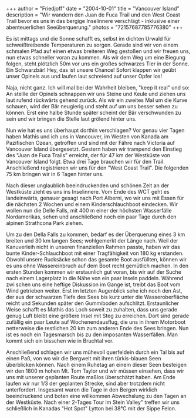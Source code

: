 +++
author = "Friedjoff"
date = "2004-10-01"
title = "Vancouver Island"
description = "Wir wandern den Juan de Fuca Trail und den West Coast Trail bevor es uns in das bergige Inselinnere verschlägt - inklusive einer abenteuerlichen Seeüberquerung."
photos = "72157687785776380"
+++

Es ist mittags und die Sonne schafft es, selbst im dichten Urwald für schweißtreibende Temperaturen zu sorgen. Gerade sind wir von einem schmalen Pfad auf einen etwas breiteren Weg gestoßen und wir freuen uns, nun etwas schneller voran zu kommen. Als wir dem Weg um eine Biegung folgen, steht plötzlich 50m vor uns ein großes schwarzes Tier in der Sonne. Ein Schwarzbär! Hey, das ist unsere Chance! Sofort klappen wir geübt unser Opinels aus und laufen laut schreiend auf unser Opfer los!

Naja, nicht ganz. Ich will mal bei der Wahrheit bleiben, "keep it real" und so: An stellle der Opinels schnappen wir uns Steine und Keule und ziehen uns laut rufend rückwärts gehend zurück. Als wir ein zweites Mal um die Kurve schauen, wird der Bär neugierig und steht auf um uns besser sehen zu können. Erst eine halbe Stunde später scheint der Bär verschwunden zu sein und wir bringen die Stelle laut grölend hinter uns.

Nun wie hat es uns überhaupt dorthin verschlagen? Vor genau vier Tagen haben Mathis und ich uns in Vancouver, im Westen von Kanada am Pazifischen Ozean, getroffen und sind mit der Fähre nach Victoria auf Vancouver Island übergesetzt. Gestern haben wir trampend den Einstieg des "Juan de Fuca Trails" erreicht, der für 47 km der Westküste von Vancouver Island folgt. Etwa drei Tage brauchen wir für den Trail. Anschließend registrieren wir uns für den "West Coast Trail". Die folgenden 75 km bringen wir in 6 Tagen hinter uns.

Nach dieser unglaublich beeindruckenden und schönen Zeit an der Westküste zieht es uns ins Inselinnere. Vom Ende des WCT geht es landeinwärts, genauer gesagt nach Port Alberni, wo wir uns mit Essen für die nächsten 2 Wochen und einem Kinderschlauchboot eindecken. Wir wollen nun die Delle Falls, mit 400 m einer der höchsten Wasserfälle Nordamerikas, sehen und anschließend noch ein paar Tage durch den alpinen Strathcona Park ziehen.

Um zu den Della Falls zu kommen, bedarf es der Überquerung eines 3 km breiten und 30 km langen Sees; wohlgemerkt der Länge nach. Weil der Kanuverleih nicht in unseren finanziellen Rahmen passte, haben wir das bunte Kinder-Schlauchboot mit einer Tragfähigkeit von 180 kg erstanden. Obwohl unsere Rucksäcke schon das gesamte Boot ausfüllten, können wir es uns ohne Wassereinbruch auf dem Boot recht gemütlich machen. In den ersten Stunden kommen wir erstaunlich gut voran, bis wir auf der Suche nach einem Lagerplatz in die Nähe von ein paar Inseln paddeln. Während zwi schen uns eine heftige Diskussion im Gange ist, treibt das Boot vom Wind getrieben weiter. Erst im letzten Augenblick sehe ich noch den Ast, der aus der schwarzen Tiefe des Sees bis kurz unter die Wasseroberfläche reicht und Sekunden später den Gummiboden aufschlitzt. Erstaunlicher Weise schafft es Mathis das Loch soweit zu zuhalten, dass uns gerade genug Luft bleibt eine größere Insel mit Steg zu erreichen. Dort sind gerade zufällig ein paar Leute auf Wochenendausflug, die uns in ihrem Motorboot netterweise die restlichen 20 km zum anderen Ende des Sees bringen. Nun ist es noch ein Tagesmarsch bis zu den imposanten Wasserfällen. Man kommt sich ein bisschen wie in Bruchtal vor.

Anschließend schlagen wir uns mühevoll querfeldein durch ein Tal bis auf einen Paß, von wo wir die Bergwelt mit ihren türkis-blauen Seen überblicken können. Nach einem Ruhetag an einem dieser Seen besteigen wir den 1800 m hohen Mt. Tom Taylor und wir müssen einsehen, dass wir uns mit unserer geplanten Route maßlos überschätzt haben. Am Ende laufen wir nur 1/3 der geplanten Strecke, sind aber trotzdem nicht unterfordert. Insgesamt waren die Tage in den Bergen wirklich beeindruckend und boten eine willkommen Abwechslung zu den Tagen an der Westküste. Nach einer 2-Tages Tour im Stein Valley" treffen wir uns schließlich in Kanadas "Hot Spot" Lytton bei 38°C mit der Sippe Felon.
